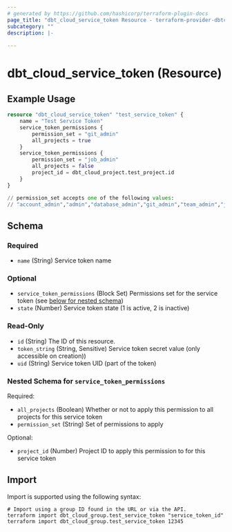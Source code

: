 ```yaml
---
# generated by https://github.com/hashicorp/terraform-plugin-docs
page_title: "dbt_cloud_service_token Resource - terraform-provider-dbtcloud"
subcategory: ""
description: |-
  
---
```


# dbt_cloud_service_token (Resource)



## Example Usage

```terraform
resource "dbt_cloud_service_token" "test_service_token" {
    name = "Test Service Token"
    service_token_permissions {
        permission_set = "git_admin"
        all_projects = true
    }
    service_token_permissions {
        permission_set = "job_admin"
        all_projects = false
        project_id = dbt_cloud_project.test_project.id
    }
}

// permission_set accepts one of the following values:
// "account_admin","admin","database_admin","git_admin","team_admin","job_admin","job_viewer","analyst","developer","stakeholder","readonly","project_creator","account_viewer","metadata_only"
```

<!-- schema generated by tfplugindocs -->
## Schema

### Required

- `name` (String) Service token name

### Optional

- `service_token_permissions` (Block Set) Permissions set for the service token (see [below for nested schema](#nestedblock--service_token_permissions))
- `state` (Number) Service token state (1 is active, 2 is inactive)

### Read-Only

- `id` (String) The ID of this resource.
- `token_string` (String, Sensitive) Service token secret value (only accessible on creation))
- `uid` (String) Service token UID (part of the token)

<a id="nestedblock--service_token_permissions"></a>
### Nested Schema for `service_token_permissions`

Required:

- `all_projects` (Boolean) Whether or not to apply this permission to all projects for this service token
- `permission_set` (String) Set of permissions to apply

Optional:

- `project_id` (Number) Project ID to apply this permission to for this service token

## Import

Import is supported using the following syntax:

```shell
# Import using a group ID found in the URL or via the API.
terraform import dbt_cloud_group.test_service_token "service_token_id"
terraform import dbt_cloud_group.test_service_token 12345
```
